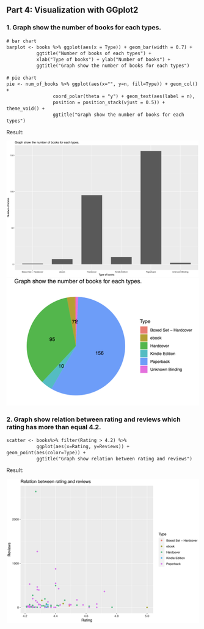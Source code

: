 ## Part 4: Visualization with GGplot2
### 1. Graph show the number of books for each types.
```
# bar chart
barplot <- books %>% ggplot(aes(x = Type)) + geom_bar(width = 0.7) + 
           ggtitle("Number of books of each types") + 
           xlab("Type of books") + ylab("Number of books") +
           ggtitle("Graph show the number of books for each types")
           
# pie chart
pie <- num_of_books %>% ggplot(aes(x="", y=n, fill=Type)) + geom_col() + 
                 coord_polar(theta = "y") + geom_text(aes(label = n),
                 position = position_stack(vjust = 0.5)) + theme_void() +
                 ggtitle("Graph show the number of books for each types")
```
Result:
<p align="center">
<img src="bar2.png" width=700> 
<img src="pie3.png" width=700>
</p>


### 2. Graph show relation between rating and reviews which rating has more than equal 4.2.
```
scatter <- books%>% filter(Rating > 4.2) %>%
           ggplot(aes(x=Rating, y=Reviews)) + geom_point(aes(color=Type)) +
           ggtitle("Graph show relation between rating and reviews")

```
Result:
<p align="center">
<img src="scatter2.png" width=700>
</p>
